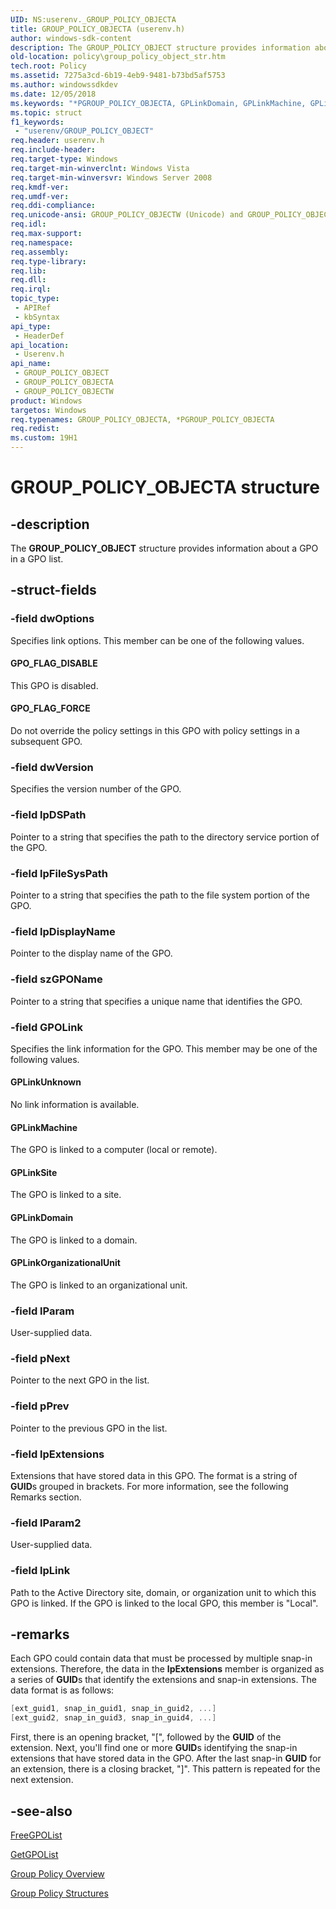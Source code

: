 ```yaml
---
UID: NS:userenv._GROUP_POLICY_OBJECTA
title: GROUP_POLICY_OBJECTA (userenv.h)
author: windows-sdk-content
description: The GROUP_POLICY_OBJECT structure provides information about a GPO in a GPO list.
old-location: policy\group_policy_object_str.htm
tech.root: Policy
ms.assetid: 7275a3cd-6b19-4eb9-9481-b73bd5af5753
ms.author: windowssdkdev
ms.date: 12/05/2018
ms.keywords: "*PGROUP_POLICY_OBJECTA, GPLinkDomain, GPLinkMachine, GPLinkOrganizationalUnit, GPLinkSite, GPLinkUnknown, GPO_FLAG_DISABLE, GPO_FLAG_FORCE, GROUP_POLICY_OBJECT, GROUP_POLICY_OBJECT structure [Group Policy], GROUP_POLICY_OBJECTA, GROUP_POLICY_OBJECTW, PGROUP_POLICY_OBJECT, PGROUP_POLICY_OBJECT structure pointer [Group Policy], _win32_group_policy_object_str, policy.group_policy_object_str, userenv/GROUP_POLICY_OBJECT, userenv/GROUP_POLICY_OBJECTA, userenv/GROUP_POLICY_OBJECTW, userenv/PGROUP_POLICY_OBJECT"
ms.topic: struct
f1_keywords: 
 - "userenv/GROUP_POLICY_OBJECT"
req.header: userenv.h
req.include-header: 
req.target-type: Windows
req.target-min-winverclnt: Windows Vista
req.target-min-winversvr: Windows Server 2008
req.kmdf-ver: 
req.umdf-ver: 
req.ddi-compliance: 
req.unicode-ansi: GROUP_POLICY_OBJECTW (Unicode) and GROUP_POLICY_OBJECTA (ANSI)
req.idl: 
req.max-support: 
req.namespace: 
req.assembly: 
req.type-library: 
req.lib: 
req.dll: 
req.irql: 
topic_type:
 - APIRef
 - kbSyntax
api_type:
 - HeaderDef
api_location:
 - Userenv.h
api_name:
 - GROUP_POLICY_OBJECT
 - GROUP_POLICY_OBJECTA
 - GROUP_POLICY_OBJECTW
product: Windows
targetos: Windows
req.typenames: GROUP_POLICY_OBJECTA, *PGROUP_POLICY_OBJECTA
req.redist: 
ms.custom: 19H1
---
```


# GROUP_POLICY_OBJECTA structure


## -description


The
    <b>GROUP_POLICY_OBJECT</b> structure provides information about a GPO in a GPO list.


## -struct-fields




### -field dwOptions

Specifies link options. This member can be one of the following values.



#### GPO_FLAG_DISABLE

This GPO is disabled.



#### GPO_FLAG_FORCE

Do not override the policy settings in this GPO with policy settings in a subsequent GPO.


### -field dwVersion

Specifies the version number of the GPO.


### -field lpDSPath

Pointer to a string that specifies the path to the directory service portion of the GPO.


### -field lpFileSysPath

Pointer to a string that specifies the path to the file system portion of the GPO.


### -field lpDisplayName

Pointer to the display name of the GPO.


### -field szGPOName

Pointer to a string that specifies a unique name that identifies the GPO.


### -field GPOLink

Specifies the link information for the GPO. This member may be one of the following values.



#### GPLinkUnknown

No link information is available.



#### GPLinkMachine

The GPO is linked to a computer (local or remote).



#### GPLinkSite

The GPO is linked to a site.



#### GPLinkDomain

The GPO is linked to a domain.



#### GPLinkOrganizationalUnit

The GPO is linked to an organizational unit.


### -field lParam

User-supplied data.


### -field pNext

Pointer to the next GPO in the list.


### -field pPrev

Pointer to the previous GPO in the list.


### -field lpExtensions

Extensions that have stored data in this GPO. The format is a string of <b>GUID</b>s grouped in brackets. For more information, see the following Remarks section.


### -field lParam2

User-supplied data.


### -field lpLink

Path to the Active Directory site, domain, or organization unit to which this GPO is linked. If the GPO is linked to the local GPO, this member is "Local".


## -remarks



Each GPO could contain data that must be processed by multiple snap-in extensions. Therefore, the data in the <b>lpExtensions</b> member is organized as a series of <b>GUID</b>s that identify the extensions and snap-in extensions. The data format is as follows:


```cpp
[ext_guid1, snap_in_guid1, snap_in_guid2, ...] 
[ext_guid2, snap_in_guid3, snap_in_guid4, ...] 
```


First, there is an opening bracket, "[", followed by the <b>GUID</b> of the extension. Next, you'll find one or more <b>GUID</b>s identifying the snap-in extensions that have stored data in the GPO. After the last snap-in <b>GUID</b> for an extension, there is a closing bracket, "]". This pattern is repeated for the next extension.




## -see-also




<a href="https://docs.microsoft.com/windows/desktop/api/userenv/nf-userenv-freegpolista">FreeGPOList</a>



<a href="https://docs.microsoft.com/windows/desktop/api/userenv/nf-userenv-getgpolista">GetGPOList</a>



<a href="https://docs.microsoft.com/previous-versions/windows/desktop/Policy/about-group-policy">Group Policy Overview</a>



<a href="https://docs.microsoft.com/previous-versions/windows/desktop/Policy/group-policy-structures">Group Policy Structures</a>
 

 

